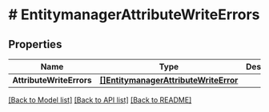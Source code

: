 # # EntitymanagerAttributeWriteErrors


## Properties 


Name | Type | Description | Notes
------------ | ------------- | ------------- | -------------
**AttributeWriteErrors**| [**[]EntitymanagerAttributeWriteError**](EntitymanagerAttributeWriteError.md) |   | [optional]


[[Back to Model list]](../../README.md#models) [[Back to API list]](../../README.md#endpoints) [[Back to README]](../../README.md)

